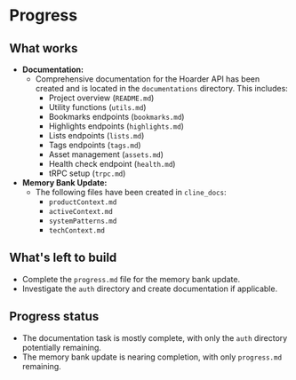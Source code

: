 # Progress

## What works

-   **Documentation:**
    -   Comprehensive documentation for the Hoarder API has been created and is located in the `documentations` directory. This includes:
        -   Project overview (`README.md`)
        -   Utility functions (`utils.md`)
        -   Bookmarks endpoints (`bookmarks.md`)
        -   Highlights endpoints (`highlights.md`)
        -   Lists endpoints (`lists.md`)
        -   Tags endpoints (`tags.md`)
        -   Asset management (`assets.md`)
        -   Health check endpoint (`health.md`)
        -   tRPC setup (`trpc.md`)
-   **Memory Bank Update:**
    -   The following files have been created in `cline_docs`:
        -   `productContext.md`
        -   `activeContext.md`
        -   `systemPatterns.md`
        -   `techContext.md`

## What's left to build

-   Complete the `progress.md` file for the memory bank update.
-   Investigate the `auth` directory and create documentation if applicable.

## Progress status

-   The documentation task is mostly complete, with only the `auth` directory potentially remaining.
-   The memory bank update is nearing completion, with only `progress.md` remaining.